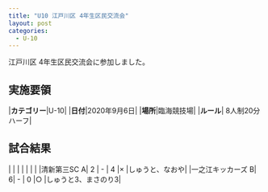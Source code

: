 ```yaml
---
title: "U10 江戸川区 4年生区民交流会"
layout: post
categories:
  - U-10
---
```


江戸川区 4年生区民交流会に参加しました。


## 実施要領

|**カテゴリー**|U-10|
|**日付**|2020年9月6日|
|**場所**|臨海競技場|
|**ルール**| 8人制20分ハーフ|

## 試合結果


|     |    |   |   |   |   |
|清新第三SC A| 2 |  -  | 4 |×  |しゅうと、なおや|
|一之江キッカーズ B| 6|  -  | 0 |○ |しゅうと3、まさのり3|
